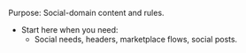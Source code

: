 Purpose: Social-domain content and rules.

- Start here when you need:
  - Social needs, headers, marketplace flows, social posts.

